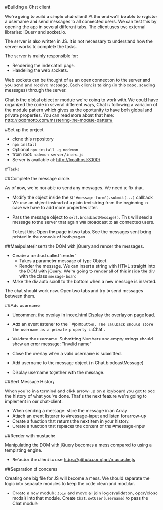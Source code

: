 #Building a Chat client

We're going to build a simple chat-client! At the end we'll be able to register a username and send messages
to all connected users. We can test this by opening the app in several different tabs.
The client uses two external libraries: jQuery and socket.io.

The server is also written in JS. It is not necessary to understand how the server works to complete the tasks.

The server is mainly responsible for:
- Rendering the index.html page.
- Handeling the web sockets.

Web sockets can be thought of as an open connection to the server and you send and receive message. Each client is talking (in this case, sending messages) through the server.

Chat is the global object or module we're going to work with.
We could have organized the code in several different ways, Chat is following a variation of the module pattern which gives us the
oportunity to have both global and private properties.
You can read more about that here:
http://toddmotto.com/mastering-the-module-pattern/

#Set up the project
- clone this repository
- `npm install`
- Optional `npm install -g nodemon`
- from root: `nodemon server/index.js`
- Server is available at: [http://localhost:3000/](http://localhost:3000/)


#Tasks

##Complete the message circle.

As of now, we're not able to send any messages. We need to fix that.

- Modify the object inside the `$('#message-form').submit(...)` callback
  We use an object instead of a plain text string from the beginning in case we have to add more properties later.

- Pass the message object to `self.broadcastMessage()`. This will send a message to the server that again will
  broadcast to all connected users.

  To test this: Open the page in two tabs. See the messages sent being printed in the console of both pages.


##Manipulate(insert) the DOM with jQuery and render the messages.

- Create a method called 'render'
  - Takes a parameter message of type Object.
  - Render the message. We can insert a string with HTML straight into the DOM
    with jQuery. We're going to render all of this inside the div with the class `message-board`
- Make the div auto scroll to the bottom when a new message is inserted.


The chat should work now. Open two tabs and try to send messages between them.


##Add username

- Uncomment the overlay in index.html Display the overlay on page load.

- Add an event listener to the ``#join` button. The callback should store the username as a private property in `Chat`.
- Validate the username. Submitting Numbers and empty strings should show an error message: "Invalid name"
- Close the overlay when a valid username is submitted.

- Add username to the message object (in Chat.brodcastMessage)
- Display username together with the message.


##Sent Message History

When you're in a terminal and click arrow-up on a keyboard you get to see the history of what you've done.
That's the next feature we're going to implement in our chat-client.

- When sending a message: store the message in an Array.
- Attach an event listener to #message-input and listen for arrow-up
- Create a function that returns the next item in your history.
- Create a function that replaces the content of the #message-input


##Render with mustache

Manipulating the DOM with jQuery becomes a mess compared to using a templating engine.
- Refactor the client to use https://github.com/janl/mustache.js


##Separation of concerns

Creating one big file for JS will become a mess. We should separate the logic into separate modules to keep the code clean and modular.

- Create a new module: `Join` and move all join logic(validation, open/close modal) into that module. Create `Chat.setUser(username)` to pass the Chat module
